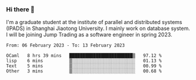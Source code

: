 ### Hi there 👋

I'm a graduate student at the institute of parallel and distributed systems (IPADS) in Shanghai Jiaotong University. I mainly work on database system. I will be joining Jump Trading as a software engineer in spring 2023.

<!--START_SECTION:waka-->

```text
From: 06 February 2023 - To: 13 February 2023

OCaml   8 hrs 39 mins   ████████████████████████▒   97.12 %
lisp    6 mins          ▒░░░░░░░░░░░░░░░░░░░░░░░░   01.13 %
Text    5 mins          ▒░░░░░░░░░░░░░░░░░░░░░░░░   00.99 %
Other   3 mins          ▒░░░░░░░░░░░░░░░░░░░░░░░░   00.68 %
```

<!--END_SECTION:waka-->

<!--
**yqmmm/yqmmm** is a ✨ _special_ ✨ repository because its `README.md` (this file) appears on your GitHub profile.

Here are some ideas to get you started:

- 🔭 I’m currently working on ...
- 🌱 I’m currently learning ...
- 👯 I’m looking to collaborate on ...
- 🤔 I’m looking for help with ...
- 💬 Ask me about ...
- 📫 How to reach me: ...
- 😄 Pronouns: ...
- ⚡ Fun fact: ...
-->
